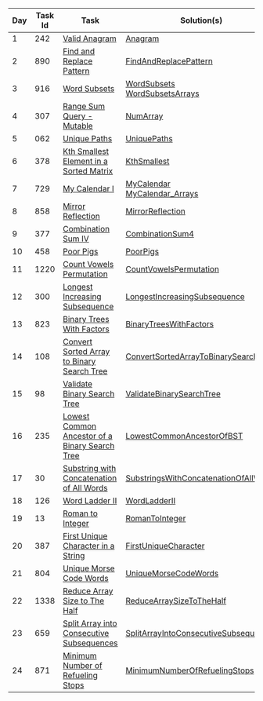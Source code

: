 | Day | Task Id | Task                                                                                                                            | Solution(s)                                                                                                                   |
|-----|---------|---------------------------------------------------------------------------------------------------------------------------------|-------------------------------------------------------------------------------------------------------------------------------|
| 1   | 242     | [Valid Anagram](https://leetcode.com/problems/valid-anagram/)                                                                   | [Anagram](src/main/java/day_001/Anagram.java)                                                                                 |
| 2   | 890     | [Find and Replace Pattern](https://leetcode.com/problems/find-and-replace-pattern/)                                             | [FindAndReplacePattern](src/main/java/day_002/FindAndReplacePattern.java)                                                     |
| 3   | 916     | [Word Subsets](https://leetcode.com/problems/word-subsets/)                                                                     | [WordSubsets](src/main/java/day_003/WordSubsets.java) <br/> [WordSubsetsArrays](src/main/java/day_003/WordSubsetsArrays.java) |
| 4   | 307     | [Range Sum Query - Mutable](https://leetcode.com/problems/range-sum-query-mutable/)                                             | [NumArray](src/main/java/day_004/NumArray.java)                                                                               |
| 5   | 062     | [Unique Paths](https://leetcode.com/problems/unique-paths/)                                                                     | [UniquePaths](src/main/java/day_005/UniquePaths.java)                                                                         |
| 6   | 378     | [Kth Smallest Element in a Sorted Matrix](https://leetcode.com/problems/kth-smallest-element-in-a-sorted-matrix/)               | [KthSmallest](src/main/java/day_006/KthSmallest.java)                                                                         |
| 7   | 729     | [My Calendar I](https://leetcode.com/problems/my-calendar-i/)                                                                   | [MyCalendar](src/main/java/day_007/MyCalendar.java) <br/> [MyCalendar_Arrays](src/main/java/day_007/MyCalendar_Arrays.java)   |
| 8   | 858     | [Mirror Reflection](https://leetcode.com/problems/mirror-reflection/)                                                           | [MirrorReflection](src/main/java/day_008/MirrorReflection.java)                                                               |
| 9   | 377     | [Combination Sum IV](https://leetcode.com/problems/combination-sum-iv)                                                          | [CombinationSum4](src/main/java/day_009/CombinationSum4.java)                                                                 |
| 10  | 458     | [Poor Pigs](https://leetcode.com/problems/poor-pigs/)                                                                           | [PoorPigs](src/main/java/day_010/PoorPigs.java)                                                                               |
| 11  | 1220    | [Count Vowels Permutation](https://leetcode.com/problems/count-vowels-permutation/)                                             | [CountVowelsPermutation](src/main/java/day_011/CountVowelsPermutation.java)                                                   |
| 12  | 300     | [Longest Increasing Subsequence](https://leetcode.com/problems/longest-increasing-subsequence/)                                 | [LongestIncreasingSubsequence](src/main/java/day_012/LongestIncreasingSubsequence.java)                                       |
| 13  | 823     | [Binary Trees With Factors](https://leetcode.com/problems/binary-trees-with-factors/)                                           | [BinaryTreesWithFactors](src/main/java/day_013/BinaryTreesWithFactors.java)                                                   |
| 14  | 108     | [Convert Sorted Array to Binary Search Tree](https://leetcode.com/problems/convert-sorted-array-to-binary-search-tree/)         | [ConvertSortedArrayToBinarySearchTree](src/main/java/day_014/ConvertSortedArrayToBinarySearchTree.java)                       |
| 15  | 98      | [Validate Binary Search Tree](https://leetcode.com/problems/validate-binary-search-tree/)                                       | [ValidateBinarySearchTree](src/main/java/day_015/ValidateBinarySearchTree.java)                                               |
| 16  | 235     | [Lowest Common Ancestor of a Binary Search Tree](https://leetcode.com/problems/lowest-common-ancestor-of-a-binary-search-tree/) | [LowestCommonAncestorOfBST](src/main/java/day_016/LowestCommonAncestorOfBST.java)                                             |
| 17  | 30      | [Substring with Concatenation of All Words](https://leetcode.com/problems/substring-with-concatenation-of-all-words/) | [SubstringsWithConcatenationOfAllWords](src/main/java/day_017/SubstringsWithConcatenationOfAllWords.java)                                             |
| 18  | 126      | [Word Ladder II](https://leetcode.com/problems/word-ladder-ii/) | [WordLadderII](src/main/java/day_018/WordLadderII.java)                                             |
| 19  | 13      | [Roman to Integer](https://leetcode.com/problems/roman-to-integer/) | [RomanToInteger](src/main/java/day_019/RomanToInteger.java)                                             |
| 20  | 387      | [First Unique Character in a String](https://leetcode.com/problems/first-unique-character-in-a-string/) | [FirstUniqueCharacter](src/main/java/day_020/FirstUniqueCharacter.java)                                             |
| 21  | 804      | [Unique Morse Code Words](https://leetcode.com/problems/unique-morse-code-words/) | [UniqueMorseCodeWords](src/main/java/day_021/UniqueMorseCodeWords.java)                                             |
| 22  | 1338      | [Reduce Array Size to The Half](https://leetcode.com/problems/reduce-array-size-to-the-half/) | [ReduceArraySizeToTheHalf](src/main/java/day_022/ReduceArraySizeToTheHalf.java)                                             |
| 23  | 659      | [Split Array into Consecutive Subsequences](https://leetcode.com/problems/split-array-into-consecutive-subsequences/) | [SplitArrayIntoConsecutiveSubsequences](src/main/java/day_023/SplitArrayIntoConsecutiveSubsequences.java)                                             |
| 24  | 871      | [Minimum Number of Refueling Stops](https://leetcode.com/problems/minimum-number-of-refueling-stops/) | [MinimumNumberOfRefuelingStops](src/main/java/day_024/MinimumNumberOfRefuelingStops.java)                                             |
